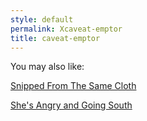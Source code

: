 ```yaml
---
style: default
permalink: Xcaveat-emptor
title: caveat-emptor
---
```

You may also like:

[Snipped From The Same Cloth](http://scp-wiki.net/snipped-from-the-same-cloth)

[She's Angry and Going South](http://scp-wiki.net/she-s-angry-and-going-south)
